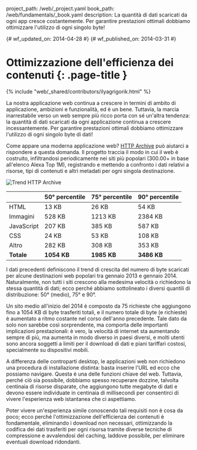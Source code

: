 project_path: /web/_project.yaml
book_path: /web/fundamentals/_book.yaml
description: La quantità di dati scaricati da ogni app cresce costantemente. Per garantire prestazioni ottimali dobbiamo ottimizzare l'utilizzo di ogni singolo byte!

{# wf_updated_on: 2014-04-28 #}
{# wf_published_on: 2014-03-31 #}

# Ottimizzazione dell'efficienza dei contenuti {: .page-title }

{% include "web/_shared/contributors/ilyagrigorik.html" %}



La nostra applicazione web continua a crescere in termini di ambito di applicazione, ambizioni e funzionalità, ed è un bene. Tuttavia, la marcia inarrestabile verso un web sempre più ricco porta con sé un'altra tendenza: la quantità di dati scaricati da ogni applicazione continua a crescere incessantemente. Per garantire prestazioni ottimali dobbiamo ottimizzare l'utilizzo di ogni singolo byte di dati!


Come appare una moderna applicazione web? [HTTP Archive](http://httparchive.org/) può aiutarci a rispondere a questa domanda. Il progetto traccia il modo in cui il web è costruito, infiltrandosi periodicamente nei siti più popolari (300.00+ in base all'elenco Alexa Top 1M), registrando e mettendo a confronto i dati relativi a risorse, tipi di contenuti e altri metadati per ogni singola destinazione.

<img src="images/http-archive-trends.png" class="center" alt="Trend HTTP Archive">

<table>
<thead>
  <tr>
    <th></th>
    <th>50° percentile</th>
    <th>75° percentile</th>
    <th>90° percentile</th>
  </tr>
</thead>
<tr>
  <td data-th="type">HTML</td>
  <td data-th="50%">13 KB</td>
  <td data-th="75%">26 KB</td>
  <td data-th="90%">54 KB</td>
</tr>
<tr>
  <td data-th="type">Immagini</td>
  <td data-th="50%">528 KB</td>
  <td data-th="75%">1213 KB</td>
  <td data-th="90%">2384 KB</td>
</tr>
<tr>
  <td data-th="type">JavaScript</td>
  <td data-th="50%">207 KB</td>
  <td data-th="75%">385 KB</td>
  <td data-th="90%">587 KB</td>
</tr>
<tr>
  <td data-th="type">CSS</td>
  <td data-th="50%">24 KB</td>
  <td data-th="75%">53 KB</td>
  <td data-th="90%">108 KB</td>
</tr>
<tr>
  <td data-th="type">Altro</td>
  <td data-th="50%">282 KB</td>
  <td data-th="75%">308 KB</td>
  <td data-th="90%">353 KB</td>
</tr>
<tr>
  <td data-th="type"><strong>Totale</strong></td>
  <td data-th="50%"><strong>1054 KB</strong></td>
  <td data-th="75%"><strong>1985 KB</strong></td>
  <td data-th="90%"><strong>3486 KB</strong></td>
</tr>
</table>

I dati precedenti definiscono il trend di crescita del numero di byte scaricati per alcune destinazioni web popolari tra gennaio 2013 e gennaio 2014. Naturalmente, non tutti i siti crescono alla medesima velocità o richiedono la stessa quantità di dati; ecco perché abbiamo sottolineato i diversi quantili di distribuzione: 50° (medio), 75° e 90°.

Un sito medio all'inizio del 2014 è composto da 75 richieste che aggiungono fino a 1054 KB di byte trasferiti totali, e il numero totale di byte (e richieste) è aumentato a ritmo costante nel corso dell'anno precedente. Tale dato da solo non sarebbe così sorprendente, ma comporta delle importanti implicazioni prestazionali: è vero, la velocità di internet sta aumentando sempre di più, ma aumenta in modo diverso in paesi diversi, e molti utenti sono ancora soggetti a limiti per il download di dati e piani tariffari costosi, specialmente su dispositivi mobili.

A differenza delle controparti desktop, le applicazioni web non richiedono una procedura di installazione distinta: basta inserire l'URL ed ecco che possiamo navigare. Questa è una delle funzioni chiave del web. Tuttavia, perché ciò sia possibile, dobbiamo spesso recuperare dozzine, talvolta centinaia di risorse disparate, che aggiungono tutte megabyte di dati e devono essere individuate in centinaia di millisecondi per consentirci di vivere l'esperienza web istantanea che ci aspettiamo.

Poter vivere un'esperienza simile conoscendo tali requisiti non è cosa da poco; ecco perché l'ottimizzazione dell'efficienza dei contenuti è fondamentale, eliminando i download non necessari, ottimizzando la codifica dei dati trasferiti per ogni risorsa tramite diverse tecniche di compressione e avvalendosi del caching, laddove possibile, per eliminare eventuali download ridondanti.


